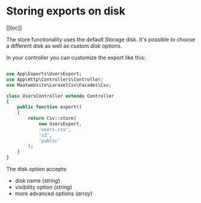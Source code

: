 # Storing exports on disk

[[toc]]

The store functionality uses the default Storage disk. It's possible to choose a different disk as well as custom disk options.

In your controller you can customize the export like this:

```php

use App\Exports\UsersExport;
use App\Http\Controllers\Controller;
use Maatwebsite\LaravelCsv\Facades\Csv;

class UsersController extends Controller 
{
    public function export() 
    {
        return Csv::store(
            new UsersExport, 
            'users.csv',
            's3',
            'public'
        );
    }
}
```

The disk option accepts:
* disk name (_string_)
* visibility option (_string_)
* more advanced options (_array_)
